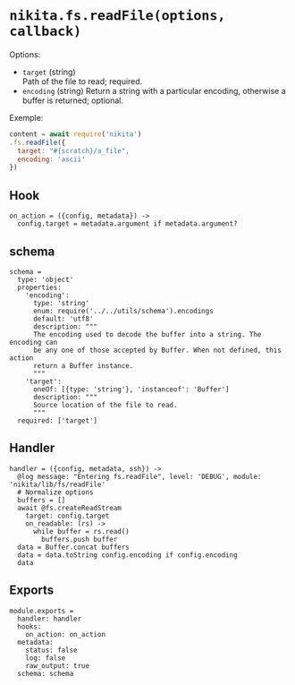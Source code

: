 
# `nikita.fs.readFile(options, callback)`

Options:

* `target` (string)   
  Path of the file to read; required.
* `encoding` (string)
  Return a string with a particular encoding, otherwise a buffer is returned; 
  optional.

Exemple:

```js
content = await require('nikita')
.fs.readFile({
  target: "#{scratch}/a_file",
  encoding: 'ascii'
})
```

## Hook

    on_action = ({config, metadata}) ->
      config.target = metadata.argument if metadata.argument?

## schema

    schema =
      type: 'object'
      properties:
        'encoding':
          type: 'string'
          enum: require('../../utils/schema').encodings
          default: 'utf8'
          description: """
          The encoding used to decode the buffer into a string. The encoding can
          be any one of those accepted by Buffer. When not defined, this action
          return a Buffer instance.
          """
        'target':
          oneOf: [{type: 'string'}, 'instanceof': 'Buffer']
          description: """
          Source location of the file to read.
          """
      required: ['target']

## Handler

    handler = ({config, metadata, ssh}) ->
      @log message: "Entering fs.readFile", level: 'DEBUG', module: 'nikita/lib/fs/readFile'
      # Normalize options
      buffers = []
      await @fs.createReadStream
        target: config.target
        on_readable: (rs) ->
          while buffer = rs.read()
            buffers.push buffer
      data = Buffer.concat buffers
      data = data.toString config.encoding if config.encoding
      data

## Exports

    module.exports =
      handler: handler
      hooks:
        on_action: on_action
      metadata:
        status: false
        log: false
        raw_output: true
      schema: schema
